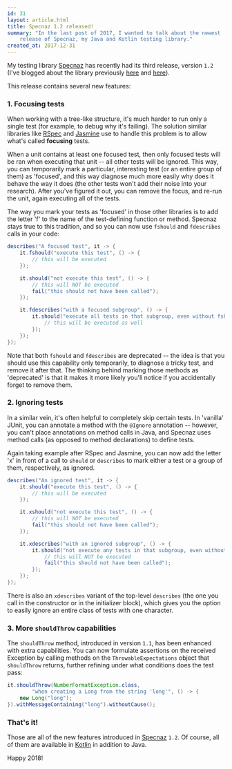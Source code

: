 ```yaml
---
id: 31
layout: article.html
title: Specnaz 1.2 released!
summary: "In the last post of 2017, I wanted to talk about the newest
	release of Specnaz, my Java and Kotlin testing library."
created_at: 2017-12-31
---
```


My testing library [Specnaz](https://github.com/skinny85/specnaz) has recently had its third release, version `1.2` (I've blogged about the library previously [here](/specnaz-my-java-testing-library) and [here](/specnaz-1_1-released)).

This release contains several new features:

### 1. Focusing tests

When working with a tree-like structure, it's much harder to run only a single test (for example, to debug why it's failing). The solution similar libraries like [RSpec](http://rspec.info/) and [Jasmine](https://jasmine.github.io/) use to handle this problem is to allow what's called **focusing** tests.

When a unit contains at least one focused test, then only focused tests will be ran when executing that unit -- all other tests will be ignored. This way, you can temporarily mark a particular, interesting test (or an entire group of them) as 'focused', and this way diagnose much more easily why does it behave the way it does (the other tests won't add their noise into your research). After you've figured it out, you can remove the focus, and re-run the unit, again executing all of the tests.

The way you mark your tests as 'focused' in those other libraries is to add the letter 'f' to the name of the test-defining function or method. Specnaz stays true to this tradition, and so you can now use `fshould` and `fdescribes` calls in your code:

```java
describes("A focused test", it -> {
    it.fshould("execute this test", () -> {
        // this will be executed
    });

    it.should("not execute this test", () -> {
    	// this will NOT be executed
        fail("this should not have been called");
    });

    it.fdescribes("with a focused subgroup", () -> {
    	it.should("execute all tests in that subgroup, even without fshould", () -> {
    		// this will be executed as well
    	});
    });
});
```

Note that both `fshould` and `fdescribes` are deprecated -- the idea is that you should use this capability only temporarily, to diagnose a tricky test, and remove it after that. The thinking behind marking those methods as 'deprecated' is that it makes it more likely you'll notice if you accidentally forget to remove them.

### 2. Ignoring tests

In a similar vein, it's often helpful to completely skip certain tests. In 'vanilla' JUnit, you can annotate a method with the `@Ignore` annotation -- however, you can't place annotations on method calls in Java, and Specnaz uses method calls (as opposed to method declarations) to define tests.

Again taking example after RSpec and Jasmine, you can now add the letter 'x' in front of a call to `should` or `describes` to mark either a test or a group of them, respectively, as ignored.

```java
describes("An ignored test", it -> {
    it.should("execute this test", () -> {
        // this will be executed
    });

    it.xshould("not execute this test", () -> {
    	// this will NOT be executed
        fail("this should not have been called");
    });

    it.xdescribes("with an ignored subgroup", () -> {
    	it.should("not execute any tests in that subgroup, even without xshould", () -> {
            // this will NOT be executed
            fail("this should not have been called");
        });
    });
});
```

There is also an `xdescribes` variant of the top-level `describes` (the one you call in the constructor or in the initializer block), which gives you the option to easily ignore an entire class of tests with one character.

### 3. More `shouldThrow` capabilities

The `shouldThrow` method, introduced in version `1.1`, has been enhanced with extra capabilities. You can now formulate assertions on the received Exception by calling methods on the `ThrowableExpectations` object that `shouldThrow` returns, further refining under what conditions does the test pass:

```java
it.shouldThrow(NumberFormatException.class,
        "when creating a Long from the string 'long'", () -> {
    new Long("long");
}).withMessageContaining("long").withoutCause();
```

### That's it!

Those are all of the new features introduced in [Specnaz](https://github.com/skinny85/specnaz) `1.2`. Of course, all of them are available in [Kotlin](https://kotlinlang.org/) in addition to Java.

Happy 2018!
